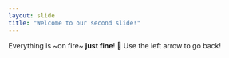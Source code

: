 ```yaml
---
layout: slide
title: "Welcome to our second slide!"
---
```

Everything is ~on fire~ **just fine**!
:metal:
Use the left arrow to go back!
